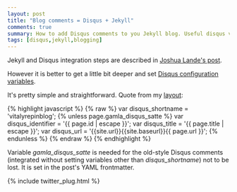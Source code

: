 ```yaml
---
layout: post
title: "Blog comments = Disqus + Jekyll"
comments: true
summary: How to add Disqus comments to you Jekyll blog. Useful disqus variables.
tags: [disqus,jekyll,blogging]
---
```



Jekyll and Disqus integration steps are described in [Joshua Lande's post](http://joshualande.com/jekyll-github-pages-poole/).


However it is better to get a little bit deeper and set [Disqus configuration variables](https://help.disqus.com/customer/portal/articles/472098-javascript-configuration-variables).

It's pretty simple and straightforward.  Quote from my [layout](https://github.com/vitalyrepin/vrepinblog/blob/master/_layouts/default.html):

{% highlight javascript %}
{% raw %}
var disqus_shortname = 'vitalyrepinblog';
{% unless page.gamla_disqus_satte %}
    var disqus_identifier = '{{ page.id | escape }}';
    var disqus_title = '{{ page.title | escape }}';
    var disqus_url = '{{site.url}}{{site.baseurl}}{{ page.url }}';
{% endunless %}
{% endraw %}
{% endhighlight %}

Variable *gamla_disqus_satte* is needed for the old-style Disqus comments (integrated without setting variables other than *disqus_shortname*) not to be lost. It is set in the post's YAML frontmatter.

{% include twitter_plug.html %}
